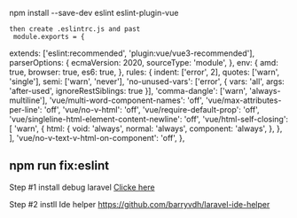 npm install --save-dev eslint eslint-plugin-vue

    then create .eslintrc.js and past 
     module.exports = {
  extends: ['eslint:recommended', 'plugin:vue/vue3-recommended'],
  parserOptions: {
    ecmaVersion: 2020,
    sourceType: 'module',
  },
  env: {
    amd: true,
    browser: true,
    es6: true,
  },
  rules: {
    indent: ['error', 2],
    quotes: ['warn', 'single'],
    semi: ['warn', 'never'],
    'no-unused-vars': ['error', { vars: 'all', args: 'after-used', ignoreRestSiblings: true }],
    'comma-dangle': ['warn', 'always-multiline'],
    'vue/multi-word-component-names': 'off',
    'vue/max-attributes-per-line': 'off',
    'vue/no-v-html': 'off',
    'vue/require-default-prop': 'off',
    'vue/singleline-html-element-content-newline': 'off',
    'vue/html-self-closing': [
      'warn',
      {
        html: {
          void: 'always',
          normal: 'always',
          component: 'always',
        },
      },
    ],
    'vue/no-v-text-v-html-on-component': 'off',
  },


## npm run fix:eslint

Step #1
install debug laravel
[Clicke here ](https://github.com/barryvdh/laravel-debugbar)

Step #2
instll Ide helper
https://github.com/barryvdh/laravel-ide-helper